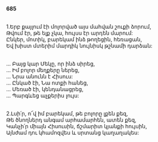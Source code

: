 **685**

\
1.Երբ քայլում էի մոլորված այս մահվան շուքի ձորում,\
Թվում էր, թե ելք չկա, հույսս էր արդեն մարում:\
Ընկեր, մոտիկ, բարեկամ ինձ թողեցին, հեռացան,\
Եվ խիստ մտերիմ մարդիկ նույնիսկ թշնամի դարձան:

\
 ... Բայց կար Մեկը, որ ինձ սիրեց,\
 ... Իմ բոլոր մեղքերը ներեց,\
 ... Նրա անունն է Հիսուս:\
 ... Ընկած էի, Նա ոտքի հանեց,\
 ... Մեռած էի, կենդանացրեց,\
 ... Պարգևեց աչքերիս լույս:

\
2.Լսի՛ր, ո՜վ իմ բարեկամ, թե բոլորը լքեն քեզ,\
Թե ծնողներդ անգամ արհամարհեն, ատեն քեզ,\
Կանչի՛ր միայն Հիսուսին, ճշմարիտ կյանքի հույսին,\
Այնժամ դու կհամոզվես և սրտանց կաղաղակես:
